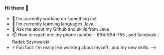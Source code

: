 ### Hi there 👋


- 🔭 I’m currently working on something coll
- 🌱 I’m currently learning languages Java
- 💬 Ask me about my Github and skills from Java
- 📫 How to reach me: my phone number : 694-594-755 , and facebook : Radek Szynwelski
- ⚡ Fun fact: I'm really like working about mysefl , and my new skills. 
-->

